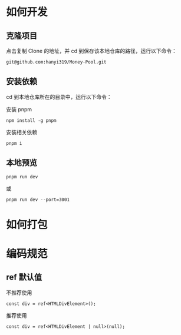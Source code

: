 # 如何开发

## 克隆项目

点击复制 Clone 的地址，并 cd 到保存该本地仓库的路径，运行以下命令：

```
git@github.com:hanyi319/Money-Pool.git
```

## 安装依赖

cd 到本地仓库所在的目录中，运行以下命令：

安装 pnpm

```
npm install -g pnpm
```

安装相关依赖

```
pnpm i
```

## 本地预览

```
pnpm run dev
```

或

```
pnpm run dev --port=3001
```

# 如何打包

# 编码规范

## ref 默认值

不推荐使用

```tsx
const div = ref<HTMLDivElement>();
```

推荐使用

```tsx
const div = ref<HTMLDivElement | null>(null);
```
